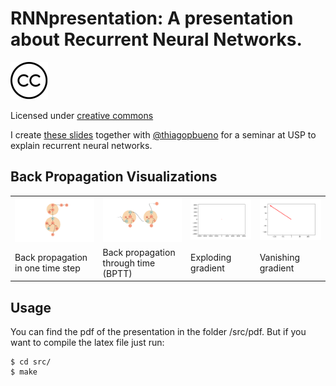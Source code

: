 # RNNpresentation: A presentation about Recurrent Neural Networks.

![alt text](gifs/cc-logo.png "CC")


Licensed under [creative commons](https://github.com/felipessalvatore/RNNpresentation/blob/master/LICENSE)

I create [these slides](https://mlime.github.io/files/introduction-recurrent-neural.pdf) together with [@thiagopbueno](http://thiagopbueno.github.io/) for a seminar at USP to explain recurrent neural networks.


## Back Propagation Visualizations

<table style="width:100%">
  <tr>
    <td><img src="/gifs/RnnBackprop.gif"></td>
    <td><img src="/gifs/BPTT.gif"></td>
    <td><img src="/gifs/exploding.gif"></td>
    <td><img src="/gifs/vanishing.gif"></td>
  </tr>
  <tr>
    <td>Back propagation in one time step</td>
    <td>Back propagation through time (BPTT)</td>
    <td>Exploding gradient</td>
    <td>Vanishing gradient</td>
  </tr>
</table>


## Usage

You can find the pdf of the presentation in the folder /src/pdf. But if you want to compile the latex file just run:

```
$ cd src/
$ make
```


